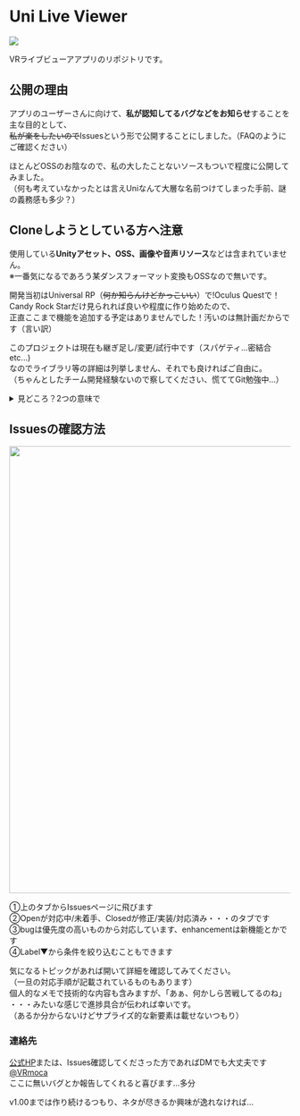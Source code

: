 # Uni Live Viewer
<img src="https://user-images.githubusercontent.com/86557651/161434522-03bb8a2f-899e-42a2-82fb-b2172381a42e.png" >  

VRライブビューアアプリのリポジトリです。  

## 公開の理由
アプリのユーザーさんに向けて、**私が認知してるバグなどをお知らせ**することを主な目的として、  
~~私が楽をしたいので~~Issuesという形で公開することにしました。（FAQのようにご確認ください）

ほとんどOSSのお陰なので、私の大したことないソースもついで程度に公開してみました。  
（何も考えていなかったとは言えUniなんて大層な名前つけてしまった手前、謎の義務感も多少？）  

## Cloneしようとしている方へ注意
使用している**Unityアセット、OSS、画像や音声リソース**などは含まれていません。  
※一番気になるであろう某ダンスフォーマット変換もOSSなので無いです。  

開発当初はUniversal RP（~~何か知らんけどかっこいい~~）で!Oculus Questで！  
Candy Rock Starだけ見られれば良いや程度に作り始めたので、  
正直ここまで機能を追加する予定はありませんでした！汚いのは無計画だからです（言い訳）  

このプロジェクトは現在も継ぎ足し/変更/試行中です（スパゲティ...密結合etc...)  
なのでライブラリ等の詳細は列挙しません、それでも良ければご自由に。  
（ちゃんとしたチーム開発経験ないので察してください、慌ててGit勉強中...）  

<details>  
<summary>見どころ？2つの意味で</summary>  
  
 ・バネボタン、なんちゃって掴めるスライダー（眺めてる時間が長いので許されてる感の時代錯誤UI、趣味）  
 ・VRMの揺れモノに触れられるの含めて色々カスタマイズしてるとこ  
 ・URP対応のShader    
 ・AndroidManifest（Quest直下に専用フォルダ作りたいなら...~~せっかくのモバイルなのにPC使わせる人って~~）  
 ・Timelineのランタイムバインドとか（動いてるけど使い方は自信ない）  
 ・単一責任の原則できてない肥大化してしまったクラス達  
 ・OVRGrabberを半端に生かしてるが、作りが雑でバグのある掴み関係（0から作り直したい）   
  
  でもモデルやステージの軽量化の方が専門外で苦労したのでそっちのがアピールポイント（~~誰かBlenderやって~~
</details>  

## Issuesの確認方法
<img src="https://user-images.githubusercontent.com/86557651/161434333-8069687a-3b76-4b2b-a16b-8c8d756b572e.jpg" width="800"> 

①上のタブからIssuesページに飛びます  
②Openが対応中/未着手、Closedが修正/実装/対応済み・・・のタブです  
③bugは優先度の高いものから対応しています、enhancementは新機能とかです  
④Label▼から条件を絞り込むこともできます  

気になるトピックがあれば開いて詳細を確認してみてください。  
（一旦の対応手順が記載されているものもあります）  
個人的なメモで技術的な内容も含みますが、「あぁ、何かしら苦戦してるのね」  
・・・みたいな感じで進捗具合が伝われば幸いです。  
（あるか分からないけどサプライズ的な新要素は載せないつもり）

### 連絡先
[公式HP](https://mocatea.github.io/UniLiveViewer/)または、Issues確認してくださった方であればDMでも大丈夫です[@VRmoca](https://twitter.com/VRmoca)  
ここに無いバグとか報告してくれると喜びます...多分  

v1.00までは作り続けるつもり、ネタが尽きるか興味が逸れなければ...
